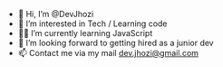 - 👋 Hi, I’m @DevJhozi
- 👾 I’m interested in Tech / Learning code
- 👩‍💻 I’m currently learning JavaScript
- 💞️ I’m looking forward to getting hired as a junior dev
- 📫 Contact me via my mail dev.jhozi@gmail.com

<!---
DevJhozi/DevJhozi is a ✨ special ✨ repository because its `README.md` (this file) appears on your GitHub profile.
You can click the Preview link to take a look at your changes.
--->

